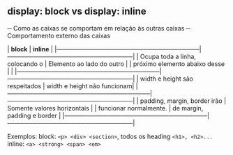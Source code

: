 ## display: block vs display: inline

─ Como as caixas se comportam em relação às outras caixas
─ Comportamento externo das caixas

| **block**                       | **inline**                  |
|─────────────────────────────────|─────────────────────────────|
| Ocupa toda a linha, colocando o | Elemento ao lado do outro   |
| próximo elemento abaixo desse   |                             |
|─────────────────────────────────|─────────────────────────────|
| width e height são respeitados  | width e height não funcionam|
|─────────────────────────────────|─────────────────────────────|
| padding, margin, border irão    | Somente valores horizontais |
| funcionar normalmente.          | de margin, padding e border |
|─────────────────────────────────|─────────────────────────────|


Exemplos:
block: `<p> <div> <section>`, todos os heading `<h1>, <h2>...`
inline: `<a> <strong> <span> <em>`